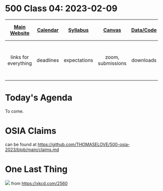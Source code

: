 # 500 Class 04: 2023-02-09

[Main Website](https://thomaselove.github.io/500-2023/) | [Calendar](https://thomaselove.github.io/500-2023/calendar.html) | [Syllabus](https://thomaselove.github.io/500-syllabus-2023) | [Canvas](https://canvas.case.edu) | [Data/Code](https://github.com/THOMASELOVE/500-data) |  [Sources](https://github.com/THOMASELOVE/500-classes-2023/tree/main/sources) | For help, email
:-----------: | :--------------: | :----------: | :---------: | :-------------: | :------: | :-----------: 
links for everything | deadlines | expectations | zoom, submissions | downloads | to read | `Thomas` dot `Love` at `case` dot `edu`

# Today's Agenda

To come.

# OSIA Claims

can be found at https://github.com/THOMASELOVE/500-osia-2023/blob/main/claims.md

# One Last Thing

![](https://imgs.xkcd.com/comics/confounding_variables.png) from https://xkcd.com/2560
